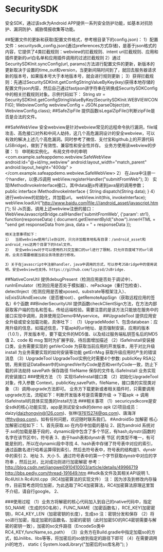 # SecuritySDK
安全SDK，通过该sdk为Android APP提供一系列安全防护功能，如基本对抗防护、漏洞防护、威胁情报收集等功能。

##配置文件的更新和获取(配置文件格式，参考根目录下的config.json)：
	1）配置文件：securitysdk_config.json(通过preferences方式存储)，是基于json格式的内容，它提供了4类拦截规则：webview的拦截规则、intent uri拦截规则、应用和插件更新的url白名单和应用插件调用的过滤拦截规则
	2）通过SecuritySDKInit.syncConfig(url, params)方法进行配置文件的更新，新版本的更新取决于设置的time_out和version，当更新间隔时间到了，就回去服务器请求新的版本号，如果版本号大于本地版本号，就会进行规则更新；
	3）获得拦截规则：先通过SecuritySDKInit.getConfigStringValueByKey(key)获得本地存储的配置文件json内容，然后自己通过fastjson讲字符串在转换成SecuritySDKConfig中的相关拦截规则对象。示例代码如下：
	String str = SecuritySDKInit.getConfigStringValueByKey(SecuritySDKInit.WEBVIEWCONFIG);
	WebviewConfig webviewConfig = JSON.parseObject(str, WebviewConfig.class);
##SafeZipFile
	提供函数isLegalZipFile()判断zipFile是否是合法的文件。

##SafeWebView
	安全webview是针对webview常见的远程命令执行漏洞，file域攻击、高危接口对外和中间人劫持，这几个高危漏洞设计的安全webview，可以有效的解决上述几个高危漏洞。同时参考了微信、支付宝和github上的开源代码(JSBridge)，做到了有效性、兼容性和安全性并存。
    业务方使用该webview的步骤：
    1）	申明和实例化。
    布局文件中的申明
    <com.example.safeappdemo.webview.SafeWebView
        android:id="@+id/my_webview"
        android:layout_width="match_parent"
        android:layout_height="400dp" >
    </com.example.safeappdemo.webview.SafeWebView>
    2）	在Java中注册一个handler，以便JS调用
    webView.registerHandler("submitFromWeb");
    3）	实现IMethodInvokeInterface接口，其中data是js传递到java层的调用参数；
    public interface IMethodInvokeInterface {
        String  dispatch(String data);
    }
    4）	进行webview的初始化，并加载url。
    webView.init(this, invokeInterface);
    webView.loadUrl("http://www.baidu.com|file:///android_asset/javascript.html");
    5) Js页面，调用上述webview注册的接口：
    WebViewJavascriptBridge.callHandler('submitFromWeb', {'param': str1}, function(responseData) {
    document.getElementById("show").innerHTML = "send get responseData from java, data = " + responseData
    });

    相关注意事项如下：
    1）	当前webview使用file协议时，只允许加载本地私有目录：/android_asset和android_res这两个目录下的html文件。
    2）	安全webview对于可以使用的JS交互接口的url进行了限制，只允许百度域下的url调用，业务方需要根据当前业务场景进行修改。

    3）关于在javascript中注册handler，java中调用的方式，可以参考JSBridge中的使用说明，安全webview也支持。https://github.com/lzyzsd/JsBridge.
##NativeCoreUtil
	提供debugPresent（检测应用是否处于调试中）、runInEmulator（检测应用是否处于模拟器）、rePackage（重打包检查）、
	detectInject（检测应用是否被xposed，substrate等框架注入）、isExisSUAndExecute（是否被root）、getRemoteAppSign（获取远程应用的签名）6个函数
##BinderSecurityUtil
    提供函数checkClientSign方法，在方法内部获取客户端的包名和签名，传给远端校验。需要注意的是该方法只能放在服务中的接口实现中调用，具体使用见Demo中Myservice。
##UpgradeTool
	提供应用安全升级或安全加载功能，具体吐下：
	（1）UpgradeModel
			1、包含databean：应用升级的信息，如描述信息，下载apk的url地址、是否强制安装，应用的版本（1.0.1），开发版本号，要下载文件的MD5值、以及经过服务端私钥签名后的MD5值
			2、code 和 msg 暂时为扩展字段，待后面增加描述
	（2）ISafeInstall安装接口类，业务需要实现的
			getVerCode 为获取当前应用的开发版本，用于对比升级
			install 为业务需要实现的如何安装等功能
			getErrMsg 获取升级应用时产生的错误消息
	（3）UpgradeTool
	        UpgradeTool实例化时需要4个参数:
	            publicKey RSA公钥，用来验证DataBean中的singnedVerifyCode是否和verifyCode一致，防止下载的非法劫持
                savePath  保存路径
                fileName  保存的文件名
                iSafeInstall  业务实现的安装接口
###使用方法
	（1）实现ISafeInstall接口类
	（2）初始化UpgradeTool对象，传入参数
			Context，publicKey,savePath，fileName，接口类的实现类对象
	（3）调用upgrade方法即可。
	业务方下载更新或者相关插件时，只需要调用upgrade方法，流程如下：判断开发版本号是否需要升级 -> 下载apk -> 调用ISafeInstall的具体实现类的Install方法
###相关事项
    （1）securicysdkcore是安全sdk的核心功能实现，app是测试安全sdk的demo apk
     (2)项目成员：daizy(daizhongyin@126.com)、张林(97615274@qq.com)、唐海洋(ffthy@qq.com)。如有任何问题，欢迎随时联系我们。
#AndroidSo 加解密
	核心加解密过程如下：
		1、首先获取.so 在内存中加载的基址
		2、因为android 系统对于.so的加载是基于段的，dynamic段中包含了多个节区，有hash,dynstr(函数的名字在该节区中)，符号表
		3、由于hash表和dynstr表  节区 的类型不唯一，有可能是别的，所以在dynamic段中寻找
		4、hash表中存储了符号表中对应的索引，通过函数名进行哈希运算得到索引，然后去符号表中，符号表的结构是1、dynstr中的索引 2、地址 3、大小
		5、通过符号表中的第一个字节获取dynstr中对应的字符串 ，然后比对，比对成功则进行加密解密
	参考：
		http://blog.csdn.net/jiangwei0910410003/article/details/49966719
		http://bbs.pediy.com/thread-191649.htm
##sdk各文件及其相关API说明
	1、Rc4Util.h Rc4Util.cpp（RC4加密算法的实现文件）
	注：
		因为涉及到修改内存操作，目前暂考虑同位加密，为此选取了RC4加密算法，RC4加密算法原理这里暂不介绍，请自行google。
	2、

###使用过程
	（1）业务方将解密的核心代码加入到自己的native代码中，指定SO_NAME（生成的SO名称），FUNC_NAME（加密函数名），RCE_KEY(加密密钥)，RC4_KEY_LEN（加密密钥的长度），生成so
	注：密钥分发和保存
	（2）将so进行加密，指定加密的函数名、加密的密钥（此时加密SO的RC4密钥需要与解密的密钥一致），加密的so文件路径（EncodeSo类中RC4_KEY,funcName,so_path）
	（3）业务方在Build.gradle中指定加载so的方式，如Jnilibs、libs等等，将加密后的so放到指定的路径下即可
	（4）在需要调用jni的地方， static {
        System.loadLibrary("加密后的so库名称");
    }

